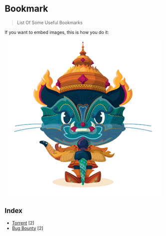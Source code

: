 # Bookmark
> List Of Some Useful Bookmarks 

If you want to embed images, this is how you do it:

![Image of Yaktocat](https://github.com/RakeshKengale/Bookmark/blob/master/Images/yaktocat.png)

## Index
- [Torrent](https://github.com/RakeshKengale/Bookmark/blob/master/Torrent) [2]
- [Bug Bounty](https://github.com/RakeshKengale/Bookmark/blob/master/Bug_Bounty) [2]

